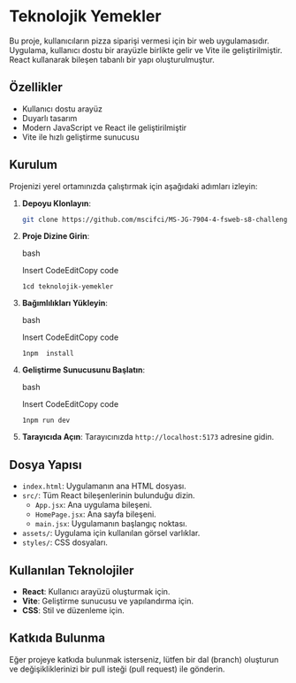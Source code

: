 # Teknolojik Yemekler

Bu proje, kullanıcıların pizza siparişi vermesi için bir web uygulamasıdır. Uygulama, kullanıcı dostu bir arayüzle birlikte gelir ve Vite ile geliştirilmiştir. React kullanarak bileşen tabanlı bir yapı oluşturulmuştur.

## Özellikler

- Kullanıcı dostu arayüz
- Duyarlı tasarım
- Modern JavaScript ve React ile geliştirilmiştir
- Vite ile hızlı geliştirme sunucusu

## Kurulum

Projenizi yerel ortamınızda çalıştırmak için aşağıdaki adımları izleyin:

1. **Depoyu Klonlayın**:

   ```bash
   git clone https://github.com/mscifci/MS-JG-7904-4-fsweb-s8-challenge-pizza.git
2.  **Proje Dizine Girin**:
    
    bash
    
    Insert CodeEditCopy code
    
    `1cd teknolojik-yemekler`

2.  **Bağımlılıkları Yükleyin**:
    
    bash
    
    Insert CodeEditCopy code
    
    `1npm  install`
    
3.  **Geliştirme Sunucusunu Başlatın**:
    
    bash
    
    Insert CodeEditCopy code
    
    `1npm run dev`
    
4.  **Tarayıcıda Açın**: Tarayıcınızda  `http://localhost:5173`  adresine gidin.
    

## Dosya Yapısı

-   `index.html`: Uygulamanın ana HTML dosyası.
-   `src/`: Tüm React bileşenlerinin bulunduğu dizin.
    -   `App.jsx`: Ana uygulama bileşeni.
    -   `HomePage.jsx`: Ana sayfa bileşeni.
    -   `main.jsx`: Uygulamanın başlangıç noktası.
-   `assets/`: Uygulama için kullanılan görsel varlıklar.
-   `styles/`: CSS dosyaları.

## Kullanılan Teknolojiler

-   **React**: Kullanıcı arayüzü oluşturmak için.
-   **Vite**: Geliştirme sunucusu ve yapılandırma için.
-   **CSS**: Stil ve düzenleme için.

## Katkıda Bulunma

Eğer projeye katkıda bulunmak isterseniz, lütfen bir dal (branch) oluşturun ve değişikliklerinizi bir pull isteği (pull request) ile gönderin.